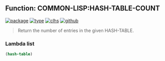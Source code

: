 ## Function: COMMON-LISP:HASH-TABLE-COUNT
[![package](https://img.shields.io/badge/Package-COMMON--LISP-5f9ea0.svg?style=social&colorA=999999)](../) [![type](https://img.shields.io/badge/Type-Function-5f9ea0.svg?style=social&colorA=999999)](../#function) [![clhs](https://img.shields.io/badge/CLHS-HASH--TABLE--COUNT-5f9ea0.svg?style=social&colorA=999999)](http://www.lispworks.com/documentation/HyperSpec/Body/f_hash_1.htm) [![github](https://img.shields.io/badge/GitHub-View_the_source-5f9ea0.svg?style=social&colorA=999999&logo=github)](https://github.com/sbcl/sbcl/blob/master/src/code/target-hash-table.lisp/) 

> Return the number of entries in the given HASH-TABLE.

### Lambda list
```cl
(hash-table)
```
